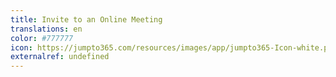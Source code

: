 ```yaml
---
title: Invite to an Online Meeting
translations: en
color: #777777
icon: https://jumpto365.com/resources/images/app/jumpto365-Icon-white.png
externalref: undefined
---
```

  


